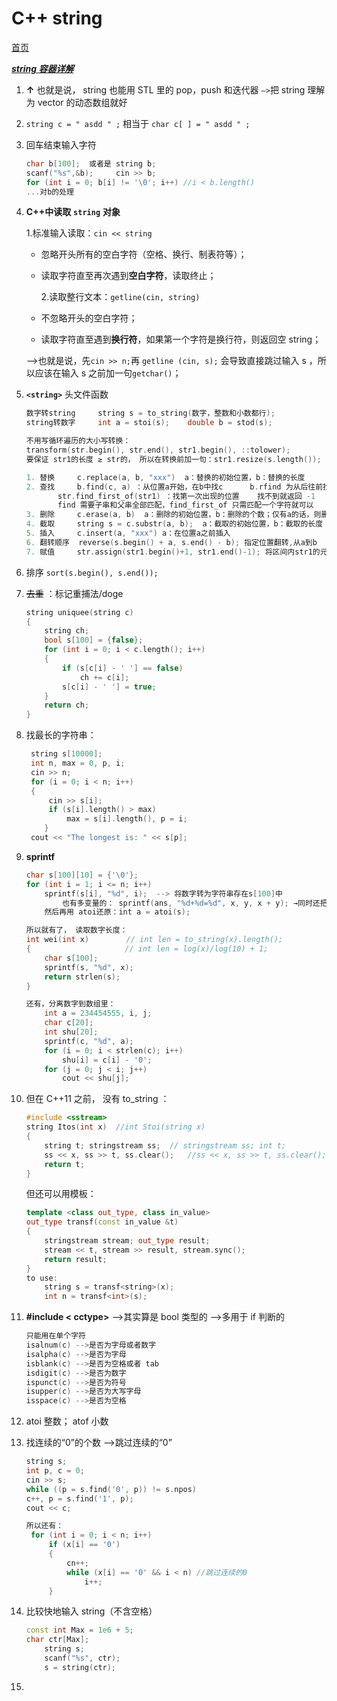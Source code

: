 # C++ string

[首页](main.md)

_[**string 容器详解**](https://blog.csdn.net/wzh1378008099/article/details/105687998)_

1. **↑** 也就是说， string 也能用 STL 里的 pop，push 和迭代器 `—>`把 string 理解为 vector 的动态数组就好

2. `string c = " asdd " ;` 相当于 `char c[ ] = " asdd " ;`

3. 回车结束输入字符

   ```C++ {.line-numbers}
   char b[100];  或者是 string b;
   scanf("%s",&b);     cin >> b;
   for (int i = 0; b[i] != '\0'; i++) //i < b.length()
   ...对b的处理
   ```

4. **C++中读取** **`string`** **对象**

   1.标准输入读取：`cin << string`

   - 忽略开头所有的空白字符（空格、换行、制表符等）；
   - 读取字符直至再次遇到**空白字符**，读取终止；

     2.读取整行文本：`getline(cin, string)`

   - 不忽略开头的空白字符；
   - 读取字符直至遇到**换行符**，如果第一个字符是换行符，则返回空 string；

   —>也就是说，先`cin >> n;`再 `getline (cin, s);` 会导致直接跳过输入 s ，所以应该在输入 s 之前加一句`getchar()`；

5. **`<string>`** 头文件函数

   ```C++ {.line-numbers}
   数字转string     string s = to_string(数字，整数和小数都行);
   string转数字     int a = stoi(s);    double b = stod(s);
   ```

   ```C++ {.line-numbers}
   不用写循环遍历的大小写转换：
   transform(str.begin(), str.end(), str1.begin(), ::tolower);
   要保证 str1的长度 ≥ str的， 所以在转换前加一句：str1.resize(s.length());
   ```

   ```C++ {.line-numbers}
   1. 替换     c.replace(a, b, "xxx")  a：替换的初始位置，b：替换的长度
   2. 查找     b.find(c, a) ：从位置a开始，在b中找c      b.rfind 为从后往前找
          str.find_first_of(str1) ：找第一次出现的位置    找不到就返回 -1
          find 需要子串和父串全部匹配，find_first_of 只需匹配一个字符就可以
   3. 删除     c.erase(a, b)  a：删除的初始位置，b：删除的个数；仅有a的话，则删除位置a后面的字符
   4. 截取     string s = c.substr(a, b);  a：截取的初始位置，b：截取的长度
   5. 插入     c.insert(a, "xxx") a：在位置a之前插入
   6. 翻转顺序  reverse(s.begin() + a, s.end() - b); 指定位置翻转,从a到b
   7. 赋值     str.assign(str1.begin()+1, str1.end()-1); 将区间内str1的元素赋值给 str
   ```

6. 排序 `sort(s.begin(), s.end());`

7. ~~去重~~ ：标记重捕法/doge

   ```C++ {.line-numbers}
   string uniquee(string c)
   {
       string ch;
       bool s[100] = {false};
       for (int i = 0; i < c.length(); i++)
       {
           if (s[c[i] - ' '] == false)
               ch += c[i];
           s[c[i] - ' '] = true;
       }
       return ch;
   }
   ```

8. 找最长的字符串：

   ```C++ {.line-numbers}
    string s[10000];
    int n, max = 0, p, i;
    cin >> n;
    for (i = 0; i < n; i++)
    {
        cin >> s[i];
        if (s[i].length() > max)
            max = s[i].length(), p = i;
       }
    cout << "The longest is: " << s[p];
   ```

9. **sprintf**

   ```C++ {.line-numbers}
   char s[100][10] = {'\0'};
   for (int i = 1; i <= n; i++)
       sprintf(s[i], "%d", i);  --> 将数字转为字符串存在s[100]中
           也有多变量的： sprintf(ans, "%d+%d=%d", x, y, x + y); →同时还把+ = 也存进去了
       然后再用 atoi还原：int a = atoi(s);

   所以就有了， 读取数字长度：
   int wei(int x)　　　　　// int len = to_string(x).length();
   {                     // int len = log(x)/log(10) + 1;
       char s[100];
       sprintf(s, "%d", x);
       return strlen(s);
   }

   还有，分离数字到数组里：
       int a = 234454555, i, j;
       char c[20];
       int shu[20];
       sprintf(c, "%d", a);
       for (i = 0; i < strlen(c); i++)
           shu[i] = c[i] - '0';
       for (j = 0; j < i; j++)
           cout << shu[j];
   ```

10. 但在 C++11 之前， 没有 to_string ：

    ```C++ {.line-numbers}
    #include <sstream>
    string Itos(int x)  //int Stoi(string x)
    {
        string t; stringstream ss;  // stringstream ss; int t;
        ss << x, ss >> t, ss.clear();   //ss << x, ss >> t, ss.clear();
        return t;
    }
    ```

    但还可以用模板：

    ```C++ {.line.numbers}
    template <class out_type, class in_value>
    out_type transf(const in_value &t)
    {
        stringstream stream; out_type result;
        stream << t, stream >> result, stream.sync();
        return result;
    }
    to use:
        string s = transf<string>(x);
        int n = transf<int>(s);
    ```

11. **#include < cctype>** —>其实算是 bool 类型的 —>多用于 if 判断的

    ```C++ {.line-numbers}
    只能用在单个字符
    isalnum(c) -->是否为字母或者数字
    isalpha(c) -->是否为字母
    isblank(c) -->是否为空格或者 tab
    isdigit(c) -->是否为数字
    ispunct(c) -->是否为符号
    isupper(c) -->是否为大写字母
    isspace(c) -->是否为空格
    ```

12. atoi 整数； atof 小数

13. 找连续的“0”的个数 —>跳过连续的“0”

    ```C++ {.line-numbers}
    string s;
    int p, c = 0;
    cin >> s;
    while ((p = s.find('0', p)) != s.npos)
    c++, p = s.find('1', p);
    cout << c;

    所以还有：
     for (int i = 0; i < n; i++)
         if (x[i] == '0')
         {
             cn++;
             while (x[i] == '0' && i < n) //跳过连续的0
                 i++;
         }
    ```

14. 比较快地输入 string（不含空格）

    ```C++ {.line-numbers}
    const int Max = 1e6 + 5;
    char ctr[Max];
        string s;
        scanf("%s", ctr);
        s = string(ctr);
    ```

15.

